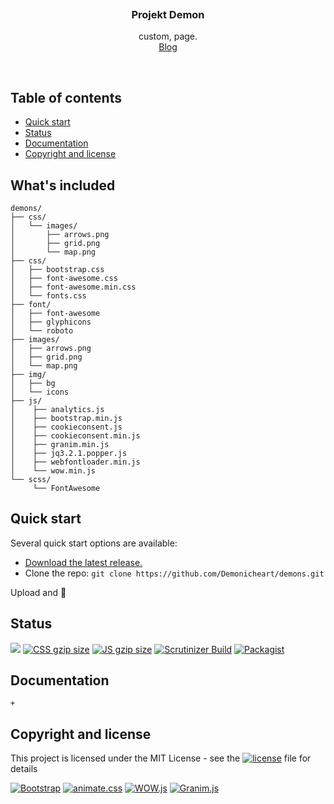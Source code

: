 <p align="center">
  <a href="">
    <img src="" alt="" width=0 height=0>
  </a>

  <h3 align="center">Projekt Demon</h3>

  <p align="center">
    custom, page.
    <br>
    <a href="#">Blog</a>
  </p>
</p>

<br>

## Table of contents

- [Quick start](#quick-start)
- [Status](#status)
- [Documentation](#documentation)
- [Copyright and license](#copyright-and-license)


## What's included


```
demons/
├── css/
│   └── images/ 
│       ├── arrows.png
│       ├── grid.png
│       └── map.png
├── css/
│   ├── bootstrap.css
│   ├── font-awesome.css
│   ├── font-awesome.min.css
│   └── fonts.css
├── font/
│   ├── font-awesome
│   ├── glyphicons
│   └── roboto
├── images/
│   ├── arrows.png
│   ├── grid.png
│   └── map.png
├── img/
│   ├── bg
│   └── icons
├── js/
│    ├── analytics.js
│    ├── bootstrap.min.js
│    ├── cookieconsent.js
│    ├── cookieconsent.min.js
│    ├── granim.min.js
│    ├── jq3.2.1.popper.js
│    ├── webfontloader.min.js
│    └── wow.min.js
└── scss/    
     └── FontAwesome
```

## Quick start

Several quick start options are available:

- [Download the latest release.](https://github.com/Demonicheart/demons/archive/master.zip)
- Clone the repo: `git clone https://github.com/Demonicheart/demons.git`
 
 Upload and 🌟


## Status

[![](https://data.jsdelivr.com/v1/package/gh/demonicheart/demons/badge?style=rounded)](https://www.jsdelivr.com/package/gh/demonicheart/demons)
[![CSS gzip size](https://img.shields.io/badge/gzip-size-blue.svg)](https://github.com/Demonicheart/demons)
[![JS gzip size](https://img.shields.io/badge/gzip-size-blue.svg)](https://github.com/Demonicheart/demons)
[![Scrutinizer Build](https://img.shields.io/badge/Build-35%25%20--%20UP-green.svg)](https://github.com/Demonicheart/demons)
[![Packagist](https://img.shields.io/packagist/l/doctrine/orm.svg)](https://github.com/Demonicheart/demons/blob/master/LICENSE)



## Documentation

```
+
```

## Copyright and license

This project is licensed under the MIT License - see the [![license](https://img.shields.io/packagist/l/doctrine/orm.svg)](LICENSE) file for details

[![Bootstrap](https://img.shields.io/badge/Bootstrap-4-blue.svg)](https://getbootstrap.com/)
[![animate.css](https://img.shields.io/badge/Animate-.css-orange.svg)](https://daneden.github.io/animate.css/)
[![WOW.js](https://img.shields.io/badge/WOW-.js-orange.svg)](https://github.com/matthieua/WOW)
[![Granim.js](https://img.shields.io/badge/Granim-.js-orange.svg)](https://github.com/sarcadass/granim.js)
